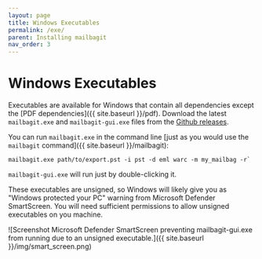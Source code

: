 ```yaml
---
layout: page
title: Windows Executables
permalink: /exe/
parent: Installing mailbagit
nav_order: 3
---
```


# Windows Executables

Executables are available for Windows that contain all dependencies except the [PDF dependencies]({{ site.baseurl }}/pdf). Download the latest `mailbagit.exe` and `mailbagit-gui.exe` files from the [Github releases](https://github.com/UAlbanyArchives/mailbag/releases).

You can run `mailbagit.exe` in the command line [just as you would use the `mailbagit` command]({{ site.baseurl }}/mailbagit):

```
mailbagit.exe path/to/export.pst -i pst -d eml warc -m my_mailbag -r`
```

`mailbagit-gui.exe` will run just by double-clicking it.

These executables are unsigned, so Windows will likely give you as "Windows protected your PC" warning from Microsoft Defender SmartScreen. You will need sufficient permissions to allow unsigned executables on you machine.

![Screenshot Microsoft Defender SmartScreen preventing mailbagit-gui.exe from running due to an unsigned executable.]({{ site.baseurl }}/img/smart_screen.png)

